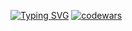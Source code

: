 [![Typing SVG](https://readme-typing-svg.herokuapp.com?font=Terminus&size=30&duration=3000&pause=100&color=000000&background=FFFFFF00&vCenter=true&width=435&lines=Hi;I%60m+Max+Anoshkin)](https://git.io/typing-svg)
[![codewars](https://www.codewars.com/users/Maxouny/badges/small)](https://www.codewars.com/users/Maxouny) 

